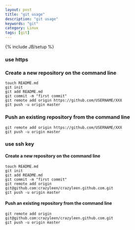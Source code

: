 ```yaml
---
layout: post
title: "git usage"
description: "git usage"
keywords: "git"
category: Linux
tags: [git]
---
```

{% include JB/setup %}

### use https

### Create a new repository on the command line

	touch README.md
	git init
	git add README.md
	git commit -m "first commit"
	git remote add origin https://github.com/USERNAME/XXX
	git push -u origin master

### Push an existing repository from the command line

	git remote add origin https://github.com/USERNAME/XXX
	git push -u origin master


### use ssh key

#### Create a new repository on the command line

	touch README.md
	git init
	git add README.md
	git commit -m "first commit"
	git remote add origin git@github.com:crazyleen/crazyleen.github.com.git
	git push -u origin master

#### Push an existing repository from the command line

	git remote add origin git@github.com:crazyleen/crazyleen.github.com.git
	git push -u origin master

